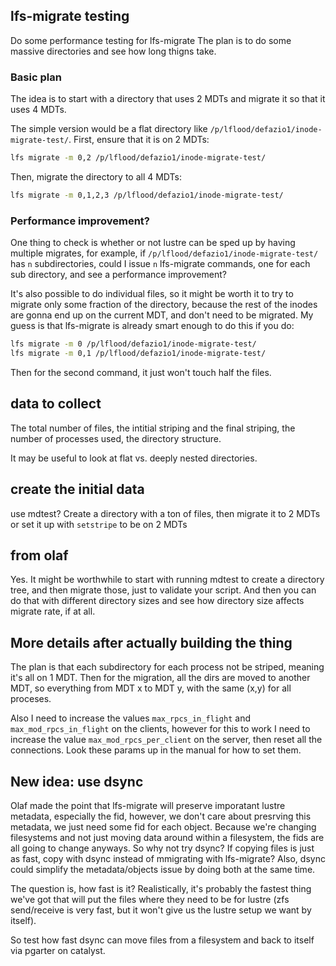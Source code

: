 ## lfs-migrate testing

Do some performance testing for lfs-migrate
The plan is to do some massive directories and see how long thigns take.

### Basic plan

The idea is to start with a directory that uses 2 MDTs and migrate it so that
it uses 4 MDTs.

The simple version would be a flat directory like `/p/lflood/defazio1/inode-migrate-test/`.
First, ensure that it is on 2 MDTs:
```bash
lfs migrate -m 0,2 /p/lflood/defazio1/inode-migrate-test/
```

Then, migrate the directory to all 4 MDTs:
```bash
lfs migrate -m 0,1,2,3 /p/lflood/defazio1/inode-migrate-test/
```

### Performance improvement?

One thing to check is whether or not lustre can be sped up by
having multiple migrates, for example,
if `/p/lflood/defazio1/inode-migrate-test/` has `n` subdirectories, could
I issue `n` lfs-migrate commands, one for each sub directory, and see a
performance improvement?

It's also possible to do individual files, so it might be worth it to
try to migrate only some fraction of the directory, because the rest of the
inodes are gonna end up on the current MDT, and don't need to be migrated.
My guess is that lfs-migrate is already smart enough to do this if you do:

```bash
lfs migrate -m 0 /p/lflood/defazio1/inode-migrate-test/
lfs migrate -m 0,1 /p/lflood/defazio1/inode-migrate-test/
```
Then for the second command, it just won't touch half the files.

## data to collect
The total number of files, the intitial striping and the final striping,
the number of processes used, the directory structure.

It may be useful to look at flat vs. deeply nested directories.

## create the initial data
use mdtest?
Create a directory with a ton of files, then migrate it to 2 MDTs
or set it up with `setstripe` to be on 2 MDTs

## from olaf
Yes.  It might be worthwhile to start with running mdtest to
create a directory tree, and then migrate those, just to validate your script.
And then you can do that with different directory sizes and see how directory
size affects migrate rate, if at all.


## More details after actually building the thing
The plan is that each subdirectory for each process not be striped, meaning
it's all on 1 MDT. Then for the migration, all the dirs are moved to another
MDT, so everything from MDT x to MDT y, with the same (x,y) for all proceses.

Also I need to increase the values `max_rpcs_in_flight` and  `max_mod_rpcs_in_flight`
on the clients, however for this to work I need to increase the value
`max_mod_rpcs_per_client` on the server, then reset all the connections.
Look these params up in the manual for how to set them.

## New idea: use dsync
Olaf made the point that lfs-migrate will preserve imporatant lustre metadata,
especially the fid, however, we don't care about presrving this metadata,
we just need some fid for each object. Because we're changing filesystems
and not just moving data around within a filesystem, the fids are all going to
change anyways. So why not try dsync? If copying files is just as fast,
copy with dsync instead of mmigrating with lfs-migrate? Also, dsync could
simplify the metadata/objects issue by doing both at the same time.

The question is, how fast is it? Realistically, it's probably the fastest thing
we've got that will put the files where they need to be for lustre
(zfs send/receive is very fast, but it won't give us the lustre setup we want
by itself).

So test how fast dsync can move files from a filesystem and back to itself via
pgarter on catalyst.
